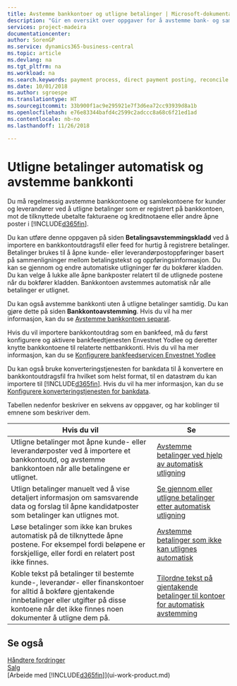 ```yaml
---
title: Avstemme bankkontoer og utligne betalinger | Microsoft-dokumentasjon
description: "Gir en oversikt over oppgaver for å avstemme bank- og samlekontiene, bokføre innbetalinger og utgifter og utligne betalinger automatisk."
services: project-madeira
documentationcenter: 
author: SorenGP
ms.service: dynamics365-business-central
ms.topic: article
ms.devlang: na
ms.tgt_pltfrm: na
ms.workload: na
ms.search.keywords: payment process, direct payment posting, reconcile payment, expenses, cash receipts
ms.date: 10/01/2018
ms.author: sgroespe
ms.translationtype: HT
ms.sourcegitcommit: 33b900f1ac9e295921e7f3d6ea72cc93939d8a1b
ms.openlocfilehash: e76e83344bafd4c2599c2adccc8a68c6f21ed1ad
ms.contentlocale: nb-no
ms.lasthandoff: 11/26/2018

---
```

# <a name="applying-payments-automatically-and-reconciling-bank-accounts"></a>Utligne betalinger automatisk og avstemme bankkonti
Du må regelmessig avstemme bankkontoene og samlekontoene for kunder og leverandører ved å utligne betalinger som er registrert på bankkontoen, mot de tilknyttede ubetalte fakturaene og kreditnotaene eller andre åpne poster i [!INCLUDE[d365fin](includes/d365fin_long_md.md)].  

Du kan utføre denne oppgaven på siden **Betalingsavstemmingskladd** ved å importere en bankkontoutdragsfil eller feed for hurtig å registrere betalinger. Betalinger brukes til å åpne kunde- eller leverandørpostoppføringer basert på sammenligninger mellom betalingstekst og oppføringsinformasjon. Du kan se gjennom og endre automatiske utligninger før du bokfører kladden. Du kan velge å lukke alle åpne bankposter relatert til de utlignede postene når du bokfører kladden. Bankkontoen avstemmes automatisk når alle betalinger er utlignet.

Du kan også avstemme bankkonti uten å utligne betalinger samtidig. Du kan gjøre dette på siden **Bankkontoavstemming**. Hvis du vil ha mer informasjon, kan du se [Avstemme bankkontoen separat](bank-how-reconcile-bank-accounts-separately.md).   

Hvis du vil importere bankkontoutdrag som en bankfeed, må du først konfigurere og aktivere bankfeedtjenesten Envestnet Yodlee og deretter knytte bankkontoene til relaterte nettbankkonti. Hvis du vil ha mer informasjon, kan du se [Konfigurere bankfeedservicen Envestnet Yodlee](bank-how-setup-bank-statement-service.md)  

Du kan også bruke konverteringstjenesten for bankdata til å konvertere en bankkontoutdragsfil fra hvilket som helst format, til en datastrøm du kan importere til [!INCLUDE[d365fin](includes/d365fin_long_md.md)]. Hvis du vil ha mer informasjon, kan du se [Konfigurere konverteringstjenesten for bankdata](bank-how-setup-bank-data-conversion-service.md).  

Tabellen nedenfor beskriver en sekvens av oppgaver, og har koblinger til emnene som beskriver dem.  

| Hvis du vil | Se |
| --- | --- |
| Utligne betalinger mot åpne kunde- eller leverandørposter ved å importere et bankkontoutd, og avstemme bankkontoen når alle betalingene er utlignet. |[Avstemme betalinger ved hjelp av automatisk utligning](receivables-how-reconcile-payments-auto-application.md) |
| Utlign betalinger manuelt ved å vise detaljert informasjon om samsvarende data og forslag til åpne kandidatposter som betalinger kan utlignes mot. |[Se gjennom eller utligne betalinger etter automatisk utligning](receivables-how-review-apply-payments-auto-application.md) |
| Løse betalinger som ikke kan brukes automatisk på de tilknyttede åpne postene. For eksempel fordi beløpene er forskjellige, eller fordi en relatert post ikke finnes. |[Avstemme betalinger som ikke kan utlignes automatisk](receivables-how-reconcile-payments-cannot-apply-auto.md) |
| Koble tekst på betalinger til bestemte kunde-, leverandør- eller finanskontoer for alltid å bokføre gjentakende innbetalinger eller utgifter på disse kontoene når det ikke finnes noen dokumenter å utligne dem på. |[Tilordne tekst på gjentakende betalinger til kontoer for automatisk avstemming](receivables-how-map-text-recurring-payments-accounts-auto-reconcilliation.md) |

## <a name="see-also"></a>Se også
[Håndtere fordringer](receivables-manage-receivables.md)  
[Salg](sales-manage-sales.md)  
[Arbeide med [!INCLUDE[d365fin](includes/d365fin_md.md)]](ui-work-product.md)


